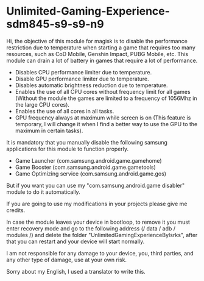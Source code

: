 # Unlimited-Gaming-Experience-sdm845-s9-s9-n9
Hi, the objective of this module for magisk is to disable the performance restriction due to temperature when starting a game that requires too many resources, such as CoD Mobile, Genshin Impact, PUBG Mobile, etc.
This module can drain a lot of battery in games that require a lot of performance.

 - Disables CPU performance limiter due to temperature.
 - Disable GPU performance limiter due to temperature.
 - Disables automatic brightness reduction due to temperature.
 - Enables the use of all CPU cores without frequency limit for all games (Without the module the games are limited to a frequency of 1056Mhz in the large CPU cores).
 - Enables the use of all cores in all tasks.
 - GPU frequency always at maximum while screen is on (This feature is temporary, I will change it when I find a better way to use the GPU to the maximum in certain tasks).

It is mandatory that you manually disable the following samsung applications for this module to function properly.

 - Game Launcher (com.samsung.android.game.gamehome)
 - Game Booster (com.samsung.android.game.gametools)
 - Game Optimizing service (com.samsung.android.game.gos)

But if you want you can use my "com.samsung.android.game disabler" module to do it automatically.


If you are going to use my modifications in your projects please give me credits.

In case the module leaves your device in bootloop, to remove it you must enter recovery mode and go to the following address (/ data / adb / modules /) and delete the folder "UnlimitedGamingExperienceByIsrks", after that you can restart and your device will start normally.

I am not responsible for any damage to your device, you, third parties, and any other type of damage, use at your own risk.

Sorry about my English, I used a translator to write this.
